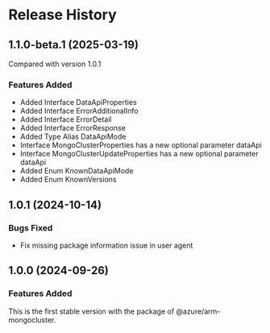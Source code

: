 # Release History
    
## 1.1.0-beta.1 (2025-03-19)
Compared with version 1.0.1
    
### Features Added

  - Added Interface DataApiProperties
  - Added Interface ErrorAdditionalInfo
  - Added Interface ErrorDetail
  - Added Interface ErrorResponse
  - Added Type Alias DataApiMode
  - Interface MongoClusterProperties has a new optional parameter dataApi
  - Interface MongoClusterUpdateProperties has a new optional parameter dataApi
  - Added Enum KnownDataApiMode
  - Added Enum KnownVersions
    
    
## 1.0.1 (2024-10-14)

### Bugs Fixed
- Fix missing package information issue in user agent

## 1.0.0 (2024-09-26)

### Features Added

This is the first stable version with the package of @azure/arm-mongocluster.
